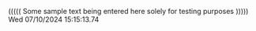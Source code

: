 ((((( Some sample text being entered here solely for testing purposes ))))) Wed 07/10/2024 15:15:13.74

